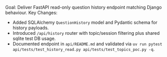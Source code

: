 Goal: Deliver FastAPI read-only question history endpoint matching Django behaviour.
Key Changes:
- Added SQLAlchemy `QuestionHistory` model and Pydantic schema for history payloads.
- Introduced `/api/history` router with topic/session filtering plus shared sqlite test DB usage.
- Documented endpoint in `api/README.md` and validated via `uv run pytest api/tests/test_history_read.py api/tests/test_topics_poc.py -q`.
